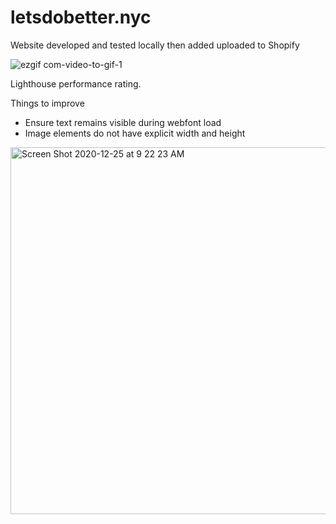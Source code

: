 # letsdobetter.nyc

Website developed and tested locally then added uploaded to Shopify

![ezgif com-video-to-gif-1](https://user-images.githubusercontent.com/29877236/103136792-875aa900-4691-11eb-9fac-4719f0881428.gif)

Lighthouse performance rating.

Things to improve
- Ensure text remains visible during webfont load
- Image elements do not have explicit width and height

<img width="587" alt="Screen Shot 2020-12-25 at 9 22 23 AM" src="https://user-images.githubusercontent.com/29877236/103136965-ca694c00-4692-11eb-912f-8df05fe657fb.png">




